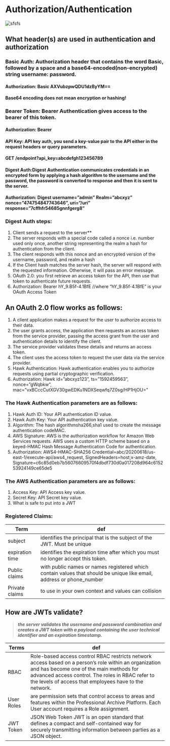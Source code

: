 # Authorization/Authentication

![sfsfs](https://s3-us-west-2.amazonaws.com/grizzlypeaksoftwarepublic/architecture.jpg)


## What header(s) are used in authentication and authorization
### Basic Auth: Authorization header that contains the word Basic, followed by a space and a base64-encoded(non-encrypted) string username: password.

#### Authorization: Basic AXVubzpwQDU1dzByYM==

#### Base64 encoding does not mean encryption or hashing!

### Bearer Token: Bearer Authentication gives access to the bearer of this token.


#### Authorization: Bearer

#### API Key: API key auth, you send a key-value pair to the API either in the request headers or query parameters.
#### GET /endpoint?api_key=abcdefgh123456789

#### Digest Auth:Digest Authentication communicates credentials in an encrypted form by applying a hash algorithm to the username and the password, the password is converted to response and then it is sent to the server.

#### Authorization: Digest username=”admin” Realm=”abcxyz” nonce=”474754847743646”, uri=”/uri” response=”7cffhfr54685gnnfgerg8”

### Digest Auth steps:
1. Client sends a request to the server**
2. The server responds with a special code called a nonce i.e. number used only once, another string representing the realm a hash for authentication from the client.
3. The client responds with this nonce and an encrypted version of the username, password, and realm a hash
4. If the Client hash matches the server hash, the server will respond with the requested information. Otherwise, it will pass an error message.
5. OAuth 2.0: you first retrieve an access token for the API, then use that token to authenticate future requests.
6. Authorization: Bearer hY_9.B5f-4.1BfE //where “hY_9.B5f-4.1BfE” is your OAuth Access Token

## An OAuth 2.0 flow works as follows:
1. A client application makes a request for the user to authorize access to their data.
2. the user grants access, the application then requests an access token from the service provider, passing the access grant from the user and authentication details to identify the client.
3. The service provider validates these details and returns an access token.
4. The client uses the access token to request the user data via the service provider.
5. Hawk Authentication: Hawk authentication enables you to authorize requests using partial cryptographic verification.
6. Authorization: Hawk id=”abcxyz123”, ts=”1592459563”, nonce=”gWqbkw”, mac=”vxBCccCutXGV30gwEDKu1NDXSeqwfq7Z0sg/HP1HjOU=”

### The Hawk Authentication parameters are as follows:

1. Hawk Auth ID: Your API authentication ID value.
2. Hawk Auth Key: Your API authentication key value.
3. Algorithm: The hash algorithmsha266,sha1 used to create the message authentication codeMAC.
4. AWS Signature: AWS is the authorization workflow for Amazon Web Services requests. AWS uses a custom HTTP scheme based on a keyed-HMAC Hash Message Authentication Code for authentication.
6. Authorization: AWS4-HMAC-SHA256 Credential=abc/20200618/us-east-1/execute-api/aws4_request, SignedHeaders=host;x-amz-date, Signature=c6c85d0eb7b56076609570f4dbdf730d0a017208d964c615253924149ce65de5

### The AWS Authentication parameters are as follows:
1. Access Key: API Access key value.
2. Secret Key: API Secret key value.
3. What is safe to put into a JWT

### Registered Claims:

Term|def
----|---
subject | identifies the principal that is the subject of the JWT. Must be unique
expiration time | identifies the expiration time after which you must no longer accept this token.
Public claims | with public names or names registered which contain values that should be unique like email, address or phone_number
Private claims | to use in your own context and values can collision

## How are JWTs validate?
> ***the server validates the username and password combination and creates a JWT token with a payload containing the user technical identifier and an expiration timestamp.***


Terms|def
-----|---
RBAC| Role-based access control RBAC restricts network access based on a person’s role within an organization and has become one of the main methods for advanced access control. The roles in RBAC refer to the levels of access that employees have to the network.
User Roles| are permission sets that control access to areas and features within the Professional Archive Platform. Each User account requires a Role assignment.
JWT Token| JSON Web Token JWT is an open standard that defines a compact and self-contained way for securely transmitting information between parties as a JSON object.